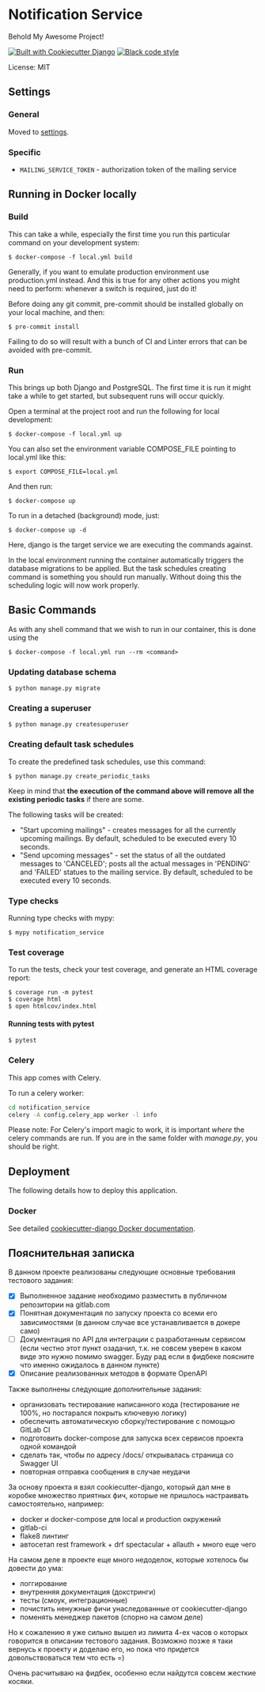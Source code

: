 # Notification Service

Behold My Awesome Project!

[![Built with Cookiecutter Django](https://img.shields.io/badge/built%20with-Cookiecutter%20Django-ff69b4.svg?logo=cookiecutter)](https://github.com/cookiecutter/cookiecutter-django/)
[![Black code style](https://img.shields.io/badge/code%20style-black-000000.svg)](https://github.com/ambv/black)

License: MIT

## Settings

### General

Moved to [settings](http://cookiecutter-django.readthedocs.io/en/latest/settings.html).

### Specific

- `MAILING_SERVICE_TOKEN` - authorization token of the mailing service

## Running in Docker locally

### Build

This can take a while, especially the first time you run this particular command on your development system:

    $ docker-compose -f local.yml build

Generally, if you want to emulate production environment use production.yml instead. And this is true for any other actions you might need to perform: whenever a switch is required, just do it!

Before doing any git commit, pre-commit should be installed globally on your local machine, and then:

    $ pre-commit install

Failing to do so will result with a bunch of CI and Linter errors that can be avoided with pre-commit.

### Run

This brings up both Django and PostgreSQL. The first time it is run it might take a while to get started, but subsequent runs will occur quickly.

Open a terminal at the project root and run the following for local development:

    $ docker-compose -f local.yml up

You can also set the environment variable COMPOSE_FILE pointing to local.yml like this:

    $ export COMPOSE_FILE=local.yml

And then run:

    $ docker-compose up

To run in a detached (background) mode, just:

    $ docker-compose up -d

Here, django is the target service we are executing the commands against.

In the local environment running the container automatically triggers the database migrations to be applied.
But the task schedules creating command is something you should run manually.
Without doing this the scheduling logic will now work properly.

## Basic Commands

As with any shell command that we wish to run in our container, this is done using the

    $ docker-compose -f local.yml run --rm <command>

### Updating database schema

    $ python manage.py migrate

### Creating a superuser

    $ python manage.py createsuperuser

### Creating default task schedules

To create the predefined task schedules, use this command:

    $ python manage.py create_periodic_tasks

Keep in mind that **the execution of the command above will remove all the existing periodic tasks** if there are some.

The following tasks will be created:

- "Start upcoming mailings" - creates messages for all the currently upcoming mailings.
By default, scheduled to be executed every 10 seconds.
- "Send upcoming messages" - set the status of all the outdated messages to 'CANCELED';
posts all the actual messages in 'PENDING' and 'FAILED' statues to the mailing service.
By default, scheduled to be executed every 10 seconds.

### Type checks

Running type checks with mypy:

    $ mypy notification_service

### Test coverage

To run the tests, check your test coverage, and generate an HTML coverage report:

    $ coverage run -m pytest
    $ coverage html
    $ open htmlcov/index.html

#### Running tests with pytest

    $ pytest

### Celery

This app comes with Celery.

To run a celery worker:

``` bash
cd notification_service
celery -A config.celery_app worker -l info
```

Please note: For Celery's import magic to work, it is important *where* the celery commands are run. If you are in the same folder with *manage.py*, you should be right.

## Deployment

The following details how to deploy this application.

### Docker

See detailed [cookiecutter-django Docker documentation](http://cookiecutter-django.readthedocs.io/en/latest/deployment-with-docker.html).

## Пояснительная записка

В данном проекте реализованы следующие основные требования тестового задания:

- [x] Выполненное задание необходимо разместить в публичном репозитории на gitlab.com
- [x] Понятная документация по запуску проекта со всеми его зависимостями (в данном случае все устанавливается в докере само)
- [ ] Документация по API для интеграции с разработанным сервисом
(если честно этот пункт озадачил, т.к. не совсем уверен в каком виде это нужно помимо swagger. Буду рад если в фидбеке
поясните что именно ожидалось в данном пункте)
- [x] Описание реализованных методов в формате OpenAPI

Также выполнены следующие дополнительные задания:
- организовать тестирование написанного кода (тестирование не 100%, но постарался покрыть ключевую логику)
- обеспечить автоматическую сборку/тестирование с помощью GitLab CI
- подготовить docker-compose для запуска всех сервисов проекта одной командой
- сделать так, чтобы по адресу /docs/ открывалась страница со Swagger UI
- повторная отправка сообщения в случае неудачи

За основу проекта я взял cookiecutter-django, который дал мне в коробке
множество приятных фич, которые не пришлось настраивать самостоятельно, например:
- docker и docker-compose для local и production окружений
- gitlab-ci
- flake8 линтинг
- автосетап rest framework + drf spectacular + allauth + много еще чего

На самом деле в проекте еще много недоделок, которые хотелось бы довести до ума:
- логгирование
- внутренняя документация (докстринги)
- тесты (смоук, интеграционные)
- почистить ненужные фичи унаследованные от cookiecutter-django
- поменять менеджер пакетов (спорно на самом деле)

Но к сожалению я уже сильно вышел из лимита 4-ех часов о которых говорится в описании тестового задания.
Возможно позже я таки вернусь к проекту и доделаю его, но пока что придется довольствоваться тем что есть =)

Очень расчитываю на фидбек, особенно если найдутся совсем жесткие косяки.
